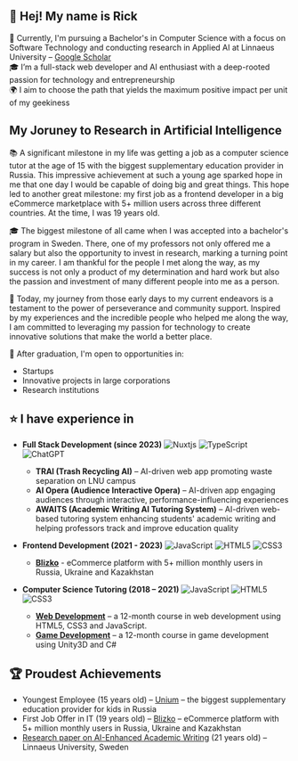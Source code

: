 ## 👋 Hej! My name is Rick
🧠 Currently, I'm pursuing a Bachelor's in Computer Science with a focus on Software Technology and conducting research in Applied AI at Linnaeus University – [Google Scholar](https://scholar.google.com/citations?user=WeqNc00AAAAJ&hl=sv&oi=ao)  
🎓 I’m a full-stack web developer and AI enthusiast with a deep-rooted passion for technology and entrepreneurship  
🌍 I aim to choose the path that yields the maximum positive impact per unit of my geekiness

## My Joruney to Research in Artificial Intelligence 
📚 A significant milestone in my life was getting a job as a computer science tutor at the age of 15 with the biggest supplementary education provider in Russia. This impressive achievement at such a young age sparked hope in me that one day I would be capable of doing big and great things. This hope led to another great milestone: my first job as a frontend developer in a big eCommerce marketplace with 5+ million users across three different countries. At the time, I was 19 years old.

🎓 The biggest milestone of all came when I was accepted into a bachelor's program in Sweden. There, one of my professors not only offered me a salary but also the opportunity to invest in research, marking a turning point in my career. I am thankful for the people I met along the way, as my success is not only a product of my determination and hard work but also the passion and investment of many different people into me as a person.

💪 Today, my journey from those early days to my current endeavors is a testament to the power of perseverance and community support. Inspired by my experiences and the incredible people who helped me along the way, I am committed to leveraging my passion for technology to create innovative solutions that make the world a better place.

🚀 After graduation, I'm open to opportunities in:

- Startups
- Innovative projects in large corporations
- Research institutions

## ⭐ I have experience in

- **Full Stack Development (since 2023)**
  ![Nuxtjs](https://img.shields.io/badge/Nuxt-002E3B?style=for-the-badge&logo=nuxtdotjs&logoColor=#00DC82)
  ![TypeScript](https://img.shields.io/badge/typescript-%23007ACC.svg?style=for-the-badge&logo=typescript&logoColor=white)
  ![ChatGPT](https://img.shields.io/badge/chatGPT-74aa9c?style=for-the-badge&logo=openai&logoColor=white)

  - **TRAI (Trash Recycling AI)** – AI-driven web app promoting waste separation on LNU campus
  - **AI Opera (Audience Interactive Opera)** – AI-driven app engaging audiences through interactive, performance-influencing experiences
  - **AWAITS (Academic Writing AI Tutoring System)** – AI-driven web-based tutoring system enhancing students' academic writing and helping professors track and improve education quality

- **Frontend Development (2021 - 2023)**
  ![JavaScript](https://img.shields.io/badge/javascript-%23323330.svg?style=for-the-badge&logo=javascript&logoColor=%23F7DF1E)
  ![HTML5](https://img.shields.io/badge/html5-%23E34F26.svg?style=for-the-badge&logo=html5&logoColor=white)
  ![CSS3](https://img.shields.io/badge/css3-%231572B6.svg?style=for-the-badge&logo=css3&logoColor=white)

  - **[Blizko](https://blizko.ru/)** - eCommerce platform with 5+ million monthly users in Russia, Ukraine and Kazakhstan

- **Computer Science Tutoring (2018 – 2021)**
  ![JavaScript](https://img.shields.io/badge/javascript-%23323330.svg?style=for-the-badge&logo=javascript&logoColor=%23F7DF1E)
  ![HTML5](https://img.shields.io/badge/html5-%23E34F26.svg?style=for-the-badge&logo=html5&logoColor=white)
  ![CSS3](https://img.shields.io/badge/css3-%231572B6.svg?style=for-the-badge&logo=css3&logoColor=white)

  - **[Web Development](https://online.unium.ru/it/web)** – a 12-month course in web development using HTML5, CSS3 and JavaScript.
  - **[Game Development](https://online.unium.ru/it/game)** – a 12-month course in game development using Unity3D and C#

## 🏆 Proudest Achievements

- Youngest Employee (15 years old) – [Unium](https://unium.ru) – the biggest supplementary education provider for kids in Russia
- First Job Offer in IT (19 years old) – [Blizko](https://blizko.ru/) – eCommerce platform with 5+ million monthly users in Russia, Ukraine and Kazakhstan
- [Research paper on AI-Enhanced Academic Writing](https://scholar.google.com/citations?view_op=view_citation&hl=en&user=WeqNc00AAAAJ&citation_for_view=WeqNc00AAAAJ:u5HHmVD_uO8C) (21 years old) – Linnaeus University, Sweden

